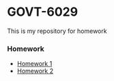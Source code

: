 # GOVT-6029
This is my repository for homework 

### Homework

- [Homework 1](https://as3659.github.io/GOVT-6029/Homework/HW1/Hw1_Scott.html)
- [Homework 2](https://as3659.github.io/GOVT-6029/Homework/HW2/Hw2_Scott.html)